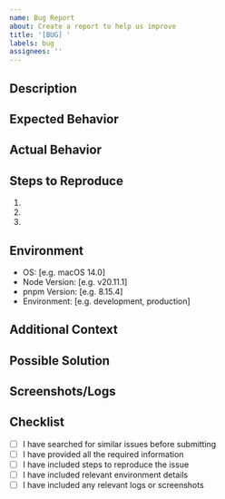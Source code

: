 ```yaml
---
name: Bug Report
about: Create a report to help us improve
title: '[BUG] '
labels: bug
assignees: ''
---
```


## Description
<!-- A clear and concise description of what the bug is -->

## Expected Behavior
<!-- What you expected to happen -->

## Actual Behavior
<!-- What actually happened -->

## Steps to Reproduce
<!-- Steps to reproduce the behavior -->
1. 
2. 
3. 

## Environment
<!-- Please complete the following information -->
- OS: [e.g. macOS 14.0]
- Node Version: [e.g. v20.11.1]
- pnpm Version: [e.g. 8.15.4]
- Environment: [e.g. development, production]

## Additional Context
<!-- Add any other context about the problem here -->

## Possible Solution
<!-- If you have suggestions on a fix for the bug, please describe them here -->

## Screenshots/Logs
<!-- If applicable, add screenshots or logs to help explain your problem -->

## Checklist
<!-- Mark completed items with an "x" -->
- [ ] I have searched for similar issues before submitting
- [ ] I have provided all the required information
- [ ] I have included steps to reproduce the issue
- [ ] I have included relevant environment details
- [ ] I have included any relevant logs or screenshots
